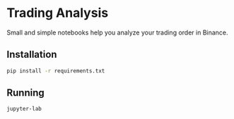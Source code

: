 # Trading Analysis

Small and simple notebooks help you analyze your trading order in Binance.

## Installation

```bash
pip install -r requirements.txt
```

## Running

```bash
jupyter-lab
```

